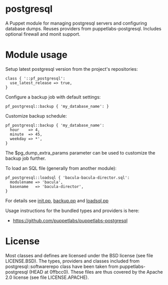 # postgresql

A Puppet module for managing postgresql servers and configuring database dumps. 
Reuses providers from puppetlabs-postgresql. Includes optional firewall and 
monit support.

# Module usage

Setup latest postgresql version from the project's repositories:

    class { '::pf_postgresql':
      use_latest_release => true,
    }

Configure a backup job with default settings:

    pf_postgresql::backup { 'my_database_name': }

Customize backup schedule:

    pf_postgresql::backup { 'my_database_name':
      hour    => 4,
      minute  => 45,
      weekday => *',
    }

The $pg_dump_extra_params parameter can be used to customize the backup job 
further.

To load an SQL file (generally from another module):

    pf_postgresql::loadsql { 'bacula-bacula-director.sql':
      modulename => 'bacula',
      basename   => 'bacula-director',
    }

For details see [init.pp](manifests/init.pp), [backup.pp](manifests/backup.pp) 
and [loadsql.pp](manifests/loadsql.pp)

Usage instructions for the bundled types and providers is here:

* https://github.com/puppetlabs/puppetlabs-postgresql

# License

Most classes and defines are licensed under the BSD license (see file 
LICENSE.BSD). The types, providers and classes included from 
postgresql::softwarerepo class have been taken from puppetlabs-postgresql (HEAD 
at 0ffbcc0). These files are thus covered by the Apache 2.0 license (see file 
LICENSE.APACHE).
